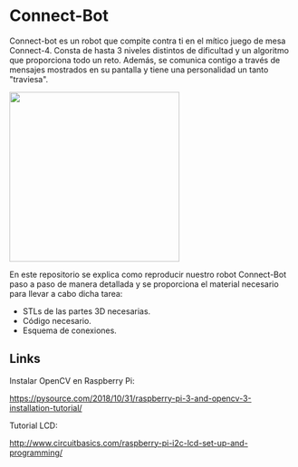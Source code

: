 # Connect-Bot
Connect-bot es un robot que compite contra ti en el mítico juego de mesa Connect-4. Consta de hasta 3 niveles distintos de dificultad y un algoritmo que proporciona todo un reto. Además, se comunica contigo a través de mensajes mostrados en su pantalla y tiene una personalidad un tanto "traviesa".

<img src="./images/connect_bot.JPG" width="300" />

En este repositorio se explica como reproducir nuestro robot Connect-Bot paso a paso de manera detallada y se proporciona el material necesario para llevar a cabo dicha tarea:

- STLs de las partes 3D necesarias.
- Código necesario.
- Esquema de conexiones.






## Links
Instalar OpenCV en Raspberry Pi:

https://pysource.com/2018/10/31/raspberry-pi-3-and-opencv-3-installation-tutorial/

Tutorial LCD:

http://www.circuitbasics.com/raspberry-pi-i2c-lcd-set-up-and-programming/

